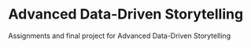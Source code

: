 # Advanced Data-Driven Storytelling
Assignments and final project for Advanced Data-Driven Storytelling 
